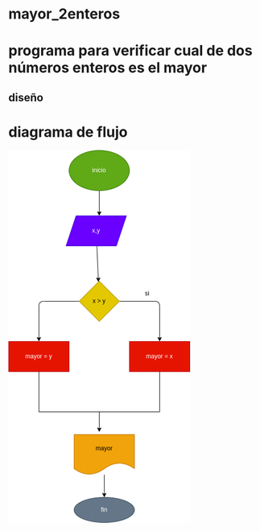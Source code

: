# mayor_2enteros
# programa para verificar cual de dos números enteros es el mayor
## diseño

# diagrama de flujo
![diagrama de flujo](diagraama.png "Diagrama de flujo")